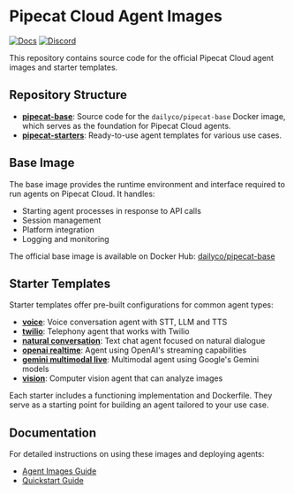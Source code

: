<!-- @format -->

# Pipecat Cloud Agent Images

[![Docs](https://img.shields.io/badge/Documentation-blue)](https://docs.pipecat.daily.co) [![Discord](https://img.shields.io/discord/1217145424381743145)](https://discord.gg/dailyco)

This repository contains source code for the official Pipecat Cloud agent images and starter templates.

## Repository Structure

- **[pipecat-base](./pipecat-base)**: Source code for the `dailyco/pipecat-base` Docker image, which serves as the foundation for Pipecat Cloud agents.
- **[pipecat-starters](./pipecat-starters)**: Ready-to-use agent templates for various use cases.

## Base Image

The base image provides the runtime environment and interface required to run agents on Pipecat Cloud. It handles:

- Starting agent processes in response to API calls
- Session management
- Platform integration
- Logging and monitoring

The official base image is available on Docker Hub: [dailyco/pipecat-base](https://hub.docker.com/r/dailyco/pipecat-base)

## Starter Templates

Starter templates offer pre-built configurations for common agent types:

- **[voice](./pipecat-starters/voice)**: Voice conversation agent with STT, LLM and TTS
- **[twilio](./pipecat-starters/twilio)**: Telephony agent that works with Twilio
- **[natural conversation](./pipecat-starters/natural_conversation)**: Text chat agent focused on natural dialogue
- **[openai realtime](./pipecat-starters/openai_realtime)**: Agent using OpenAI's streaming capabilities
- **[gemini multimodal live](./pipecat-starters/gemini_multimodal_live)**: Multimodal agent using Google's Gemini models
- **[vision](./pipecat-starters/vision)**: Computer vision agent that can analyze images

Each starter includes a functioning implementation and Dockerfile. They serve as a starting point for building an agent tailored to your use case.

## Documentation

For detailed instructions on using these images and deploying agents:

- [Agent Images Guide](https://docs.pipecat.daily.co/agents/agent-images)
- [Quickstart Guide](https://docs.pipecat.daily.co/quickstart)
